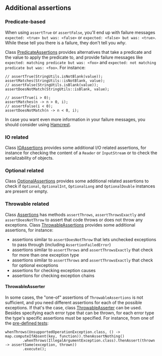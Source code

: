 <head>
  <title>Additional assertions</title>
</head>

## Additional assertions

### Predicate-based

When using `assertTrue` or `assertFalse`, you'll end up with failure messages `expected: <true> but was: <false>` or `expected: <false> but was: <true>`. While these tell you there is a failure, they don't tell you _why_.

Class [PredicateAssertions](apidocs/com/github/robtimus/junit/support/PredicateAssertions.html) provides alternatives that take a predicate and the value to apply the predicate to, and provide failure messages like `expected: matching predicate but was: <foo>` and `expected: not matching predicate but was: <foo>`. For instance:

```
// assertTrue(StringUtils.isNotBlank(value));
assertMatches(StringUtils::isNotBlank, value);
// assertFalse(StringUtils.isBlank(value));
assertDoesNotMatch(StringUtils::isBlank, value);

// assertTrue(i > 0);
assertMatches(n -> n > 0, i);
// assertFalse(i < 0);
assertDoesNotMatch(n -> n < 0, i);
```

In case you want even more information in your failure messages, you should consider using [Hamcrest](https://hamcrest.org/JavaHamcrest/).

### IO related

Class [IOAssertions](apidocs/com/github/robtimus/junit/support/IOAssertions.html) provides some additional I/O related assertions, for instance for checking the content of a `Reader` or `InputStream` or to check the serializability of objects.

### Optional related

Class [OptionalAssertions](apidocs/com/github/robtimus/junit/support/OptionalAssertions.html) provides some additional related assertions to check if `Optional`, `OptionalInt`, `OptionalLong` and `OptionalDouble` instances are present or empty.

### Throwable related

Class [Assertions](https://junit.org/junit5/docs/current/api/org.junit.jupiter.api/org/junit/jupiter/api/Assertions.html) has methods `assertThrows`, `assertThrowsExactly` and `assertDoesNotThrow` to assert that code throws or does not throw any exceptions. Class [ThrowableAssertions](apidocs/com/github/robtimus/junit/support/ThrowableAssertions.html) provides some additional assertions, for instance:

* assertions similar to `assertDoesNotThrow` that lets unchecked exceptions to pass through (including `AssertionFailedError`)
* assertions similar to `assertThrows` and `assertThrowsExactly` that check for more than one exception type
* assertions similar to `assertThrows` and `assertThrowsExactly` that check for optional exceptions
* assertions for checking exception causes
* assertions for checking exception chains

#### ThrowableAsserter

In some cases, the "one-of" assertions of `ThrowableAssertions` is not sufficient, and you need different assertions for each of the possible exceptions. If that's the case, class [ThrowableAsserter](apidocs/com/github/robtimus/junit/support/ThrowableAsserter.html) can be used. Besides specifying each error type that can be thrown, for each error type the type's specific assertions must be specified. For instance, from one of the [pre-defined tests](pre-defined-tests.html):

```
whenThrows(UnsupportedOperationException.class, () -> map.computeIfAbsent(key, function)).thenAssertNothing()
        .whenThrows(IllegalArgumentException.class).thenAssert(thrown -> assertSame(exception, thrown))
        .execute();
```
